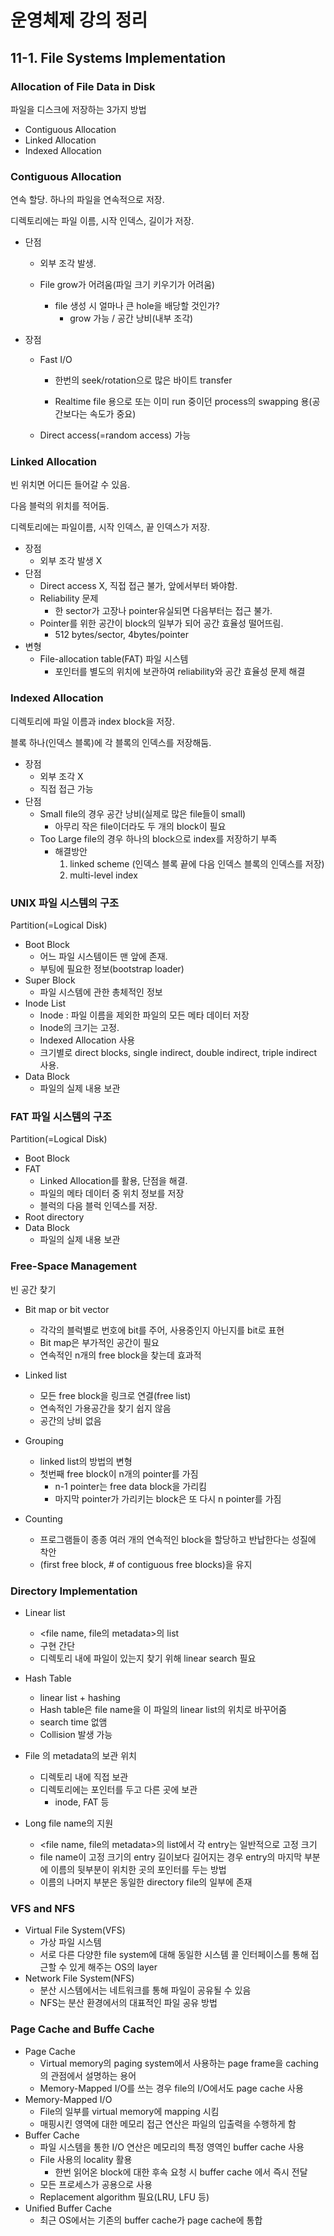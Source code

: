 # 운영체제 강의 정리

## 11-1. File Systems Implementation

### Allocation of File Data in Disk

파일을 디스크에 저장하는 3가지 방법

- Contiguous Allocation
- Linked Allocation
- Indexed Allocation

### Contiguous Allocation

연속 할당. 하나의 파일을 연속적으로 저장.

디렉토리에는 파일 이름, 시작 인덱스, 길이가 저장.

- 단점

  - 외부 조각 발생.

  - File grow가 어려움(파일 크기 키우기가 어려움)
    - file 생성 시 얼마나 큰 hole을 배당할 것인가?
      - grow 가능 / 공간 낭비(내부 조각) 

- 장점

  - Fast I/O

    - 한번의 seek/rotation으로 많은 바이트 transfer

    - Realtime file 용으로 또는 이미 run 중이던 process의 swapping 용(공간보다는 속도가 중요)

  - Direct access(=random access) 가능

### Linked Allocation

빈 위치면 어디든 들어갈 수 있음.

다음 블럭의 위치를 적어둠.

디렉토리에는 파일이름, 시작 인덱스, 끝 인덱스가 저장.

- 장점
  - 외부 조각 발생 X
- 단점
  - Direct access X, 직접 접근 불가, 앞에서부터 봐야함.
  - Reliability 문제
    - 한 sector가 고장나 pointer유실되면 다음부터는 접근 불가.
  - Pointer를 위한 공간이 block의 일부가 되어 공간 효율성 떨어뜨림.
    - 512 bytes/sector, 4bytes/pointer
- 변형
  - File-allocation table(FAT) 파일 시스템
    - 포인터를 별도의 위치에 보관하여 reliability와 공간 효율성 문제 해결

### Indexed Allocation

디렉토리에 파일 이름과 index block을 저장.

블록 하나(인덱스 블록)에 각 블록의 인덱스를 저장해둠.

- 장점
  - 외부 조각 X
  - 직접 접근 가능
- 단점
  - Small file의 경우 공간 낭비(실제로 많은 file들이 small)
    - 아무리 작은 file이더라도 두 개의 block이 필요
  - Too Large file의 경우 하나의 block으로 index를 저장하기 부족
    - 해결방안
      1. linked scheme (인덱스 블록 끝에 다음 인덱스 블록의 인덱스를 저장)
      2. multi-level index



### UNIX 파일 시스템의 구조

Partition(=Logical Disk)

- Boot Block
  - 어느 파일 시스템이든 맨 앞에 존재.
  - 부팅에 필요한 정보(bootstrap loader)
- Super Block
  - 파일 시스템에 관한 총체적인 정보
- Inode List
  - Inode : 파일 이름을 제외한 파일의 모든 메타 데이터 저장
  - Inode의 크기는 고정.
  - Indexed Allocation 사용
  - 크기별로 direct blocks, single indirect, double indirect, triple indirect 사용.
- Data Block
  - 파일의 실제 내용 보관



### FAT 파일 시스템의 구조

Partition(=Logical Disk)

- Boot Block
- FAT
  - Linked Allocation를 활용, 단점을 해결.
  - 파일의 메타 데이터 중 위치 정보를 저장
  - 블럭의 다음 블럭 인덱스를 저장.
- Root directory
- Data Block
  - 파일의 실제 내용 보관



### Free-Space Management

빈 공간 찾기

- Bit map or bit vector
  - 각각의 블럭별로 번호에 bit를 주어, 사용중인지 아닌지를 bit로 표현
  - Bit map은 부가적인 공간이 필요
  - 연속적인 n개의 free block을 찾는데 효과적

- Linked list
  - 모든 free block을 링크로 연결(free list)
  - 연속적인 가용공간을 찾기 쉽지 않음
  - 공간의 낭비 없음
- Grouping
  - linked list의 방법의 변형
  - 첫번째 free block이 n개의 pointer를 가짐
    - n-1 pointer는 free data block을 가리킴
    - 마지막 pointer가 가리키는 block은 또 다시 n pointer를 가짐
- Counting
  - 프로그램들이 종종 여러 개의 연속적인 block을 할당하고 반납한다는 성질에 착안
  - (first free block, # of contiguous free blocks)을 유지



### Directory Implementation

- Linear list
  - <file name, file의 metadata>의 list
  - 구현 간단
  - 디렉토리 내에 파일이 있는지 찾기 위해 linear search 필요
- Hash Table
  - linear list + hashing
  - Hash table은 file name을 이 파일의 linear list의 위치로 바꾸어줌
  - search time 없앰
  - Collision 발생 가능

- File 의 metadata의 보관 위치
  - 디렉토리 내에 직접 보관
  - 디렉토리에는 포인터를 두고 다른 곳에 보관
    - inode, FAT 등
- Long file name의 지원
  - <file name, file의 metadata>의 list에서 각 entry는 일반적으로 고정 크기
  - file name이 고정 크기의 entry 길이보다 길어지는 경우 entry의 마지막 부분에 이름의 뒷부분이 위치한 곳의 포인터를 두는 방법
  - 이름의 나머지 부분은 동일한 directory file의 일부에 존재

### VFS and NFS

- Virtual File System(VFS)
  - 가상 파일 시스템
  - 서로 다른 다양한 file system에 대해 동일한 시스템 콜 인터페이스를 통해 접근할 수 있게 해주는 OS의 layer
- Network File System(NFS)
  - 분산 시스템에서는 네트워크를 통해 파일이 공유될 수 있음
  - NFS는 분산 환경에서의 대표적인 파일 공유 방법

### Page Cache and Buffe Cache

- Page Cache
  - Virtual memory의 paging system에서 사용하는 page frame을 caching의 관점에서 설명하는 용어
  - Memory-Mapped I/O를 쓰는 경우 file의 I/O에서도 page cache 사용
- Memory-Mapped I/O
  - File의 일부를 virtual memory에 mapping 시킴
  - 매핑시킨 영역에 대한 메모리 접근 연산은 파일의 입출력을 수행하게 함
- Buffer Cache
  - 파일 시스템을 통한 I/O 연산은 메모리의 특정 영역인 buffer cache 사용
  - File 사용의 locality 활용
    - 한번 읽어온 block에 대한 후속 요청 시 buffer cache 에서 즉시 전달
  - 모든 프로세스가 공용으로 사용
  - Replacement algorithm 필요(LRU, LFU 등)
- Unified Buffer Cache
  - 최근 OS에서는 기존의 buffer cache가 page cache에 통합